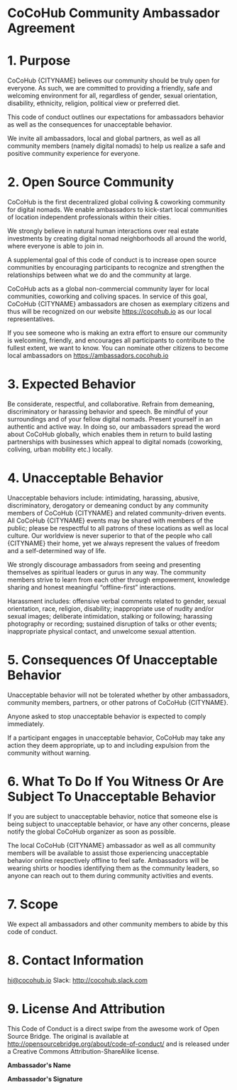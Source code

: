 # CoCoHub Community Ambassador Agreement

# 1. Purpose

CoCoHub {CITYNAME} believes our community should be truly open for everyone. As such, we are committed to providing a friendly, safe and welcoming environment for all, regardless of gender, sexual orientation, disability, ethnicity, religion, political view or preferred diet.

This code of conduct outlines our expectations for ambassadors behavior as well as the consequences for unacceptable behavior.

We invite all ambassadors, local and global partners, as well as all community members (namely digital nomads) to help us realize a safe and positive community experience for everyone.

# 2. Open Source Community

CoCoHub is the first decentralized global coliving & coworking community for digital nomads. We enable ambassadors to kick-start local communities of location independent professionals within their cities.

We strongly believe in natural human interactions over real estate investments by creating digital nomad neighborhoods all around the world, where everyone is able to join in.

A supplemental goal of this code of conduct is to increase open source communities by encouraging participants to recognize and strengthen the relationships between what we do and the community at large.

CoCoHub acts as a global non-commercial community layer for local communities, coworking and coliving spaces. In service of this goal, CoCoHub {CITYNAME} ambassadors are chosen as exemplary citizens and thus will be recognized on our website https://cocohub.io as our local representatives.

If you see someone who is making an extra effort to ensure our community is welcoming, friendly, and encourages all participants to contribute to the fullest extent, we want to know. You can nominate other citizens to become local ambassadors on https://ambassadors.cocohub.io

# 3. Expected Behavior

Be considerate, respectful, and collaborative.
Refrain from demeaning, discriminatory or harassing behavior and speech.
Be mindful of your surroundings and of your fellow digital nomads. 
Present yourself in an authentic and active way. In doing so, our ambassadors spread the word about CoCoHub globally, which enables them in return to build lasting partnerships with businesses which appeal to digital nomads (coworking, coliving, urban mobility etc.) locally. 

# 4. Unacceptable Behavior

Unacceptable behaviors include: intimidating, harassing, abusive, discriminatory, derogatory or demeaning conduct by any community members of CoCoHub {CITYNAME} and related community-driven events. All CoCoHub {CITYNAME} events may be shared with members of the public; please be respectful to all patrons of these locations as well as local culture. Our worldview is never superior to that of the people who call {CITYNAME} their home, yet we always represent the values of freedom and a self-determined way of life.

We strongly discourage ambassadors from seeing and presenting themselves as spiritual leaders or gurus in any way. The community members strive to learn from each other through empowerment, knowledge sharing and honest meaningful “offline-first” interactions. 

Harassment includes: offensive verbal comments related to gender, sexual orientation, race, religion, disability; inappropriate use of nudity and/or sexual images; deliberate intimidation, stalking or following; harassing photography or recording; sustained disruption of talks or other events; inappropriate physical contact, and unwelcome sexual attention.

# 5. Consequences Of Unacceptable Behavior

Unacceptable behavior will not be tolerated whether by other ambassadors, community members, partners, or other patrons of CoCoHub {CITYNAME}.

Anyone asked to stop unacceptable behavior is expected to comply immediately.

If a participant engages in unacceptable behavior, CoCoHub may take any action they deem appropriate, up to and including expulsion from the community without warning.

# 6. What To Do If You Witness Or Are Subject To Unacceptable Behavior

If you are subject to unacceptable behavior, notice that someone else is being subject to unacceptable behavior, or have any other concerns, please notify the global CoCoHub organizer as soon as possible.

The local CoCoHub {CITYNAME} ambassador as well as all community members will be available to assist those experiencing unacceptable behavior online respectively offline to feel safe. Ambassadors will be wearing shirts or hoodies identifying them as the community leaders, so anyone can reach out to them during community activities and events.

# 7. Scope

We expect all ambassadors and other community members to abide by this code of conduct.

# 8. Contact Information

hi@cocohub.io
Slack: http://cocohub.slack.com

# 9. License And Attribution

This Code of Conduct is a direct swipe from the awesome work of Open Source Bridge. The original is available at http://opensourcebridge.org/about/code-of-conduct/ and is released under a Creative Commons Attribution-ShareAlike license.



**Ambassador's Name**



**Ambassador's Signature** 					





